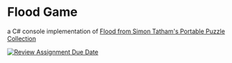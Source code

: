 # Flood Game

a C# console implementation of [Flood from Simon Tatham's Portable Puzzle Collection](https://www.chiark.greenend.org.uk/~sgtatham/puzzles/js/flood.html)

[![Review Assignment Due Date](https://classroom.github.com/assets/deadline-readme-button-24ddc0f5d75046c5622901739e7c5dd533143b0c8e959d652212380cedb1ea36.svg)](https://classroom.github.com/a/vdeMqflE)
